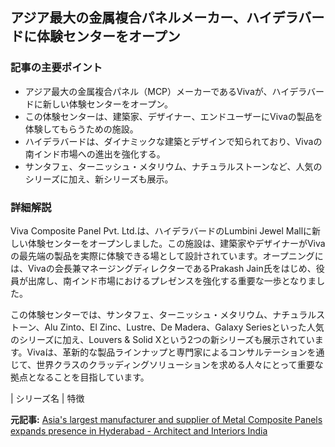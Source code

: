 ## アジア最大の金属複合パネルメーカー、ハイデラバードに体験センターをオープン

### 記事の主要ポイント

* アジア最大の金属複合パネル（MCP）メーカーであるVivaが、ハイデラバードに新しい体験センターをオープン。
* この体験センターは、建築家、デザイナー、エンドユーザーにVivaの製品を体験してもらうための施設。
* ハイデラバードは、ダイナミックな建築とデザインで知られており、Vivaの南インド市場への進出を強化する。
* サンタフェ、ターニッシュ・メタリウム、ナチュラルストーンなど、人気のシリーズに加え、新シリーズも展示。

### 詳細解説

Viva Composite Panel Pvt. Ltd.は、ハイデラバードのLumbini Jewel Mallに新しい体験センターをオープンしました。この施設は、建築家やデザイナーがVivaの最先端の製品を実際に体験できる場として設計されています。オープニングには、Vivaの会長兼マネージングディレクターであるPrakash Jain氏をはじめ、役員が出席し、南インド市場におけるプレゼンスを強化する重要な一歩となりました。

この体験センターでは、サンタフェ、ターニッシュ・メタリウム、ナチュラルストーン、Alu Zinto、El Zinc、Lustre、De Madera、Galaxy Seriesといった人気のシリーズに加え、Louvers & Solid Xという2つの新シリーズも展示されています。Vivaは、革新的な製品ラインナップと専門家によるコンサルテーションを通じて、世界クラスのクラッディングソリューションを求める人々にとって重要な拠点となることを目指しています。

| シリーズ名 | 特徴 

**元記事:** [Asia's largest manufacturer and supplier of Metal Composite Panels expands presence in Hyderabad - Architect and Interiors India](https://www.architectandinteriorsindia.com/news/asias-largest-manufacturer-and-supplier-of-metal-composite-panels-expands-presence-in-hyderabad)